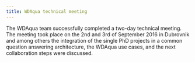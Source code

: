 ```yaml
---
title: WDAqua technical meeting
---
```

The WDAqua team successfully completed a two-day technical meeting. The meeting took place on the 2nd and 3rd of September 2016 in Dubrovnik and among others the integration of the single PhD projects in a common question answering architecture, the WDAqua use cases, and the next collaboration steps were discussed.
